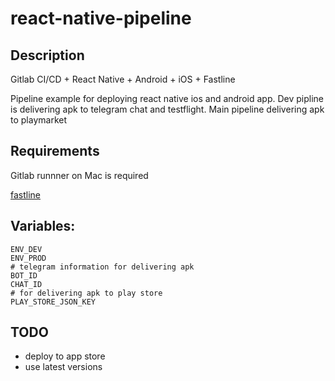 # react-native-pipeline

## Description

Gitlab CI/CD + React Native + Android + iOS + Fastline

Pipeline example for deploying react native ios and android app.
Dev pipline is delivering apk to telegram chat and testflight. Main pipeline delivering apk to playmarket


## Requirements
Gitlab runnner on Mac is required

[fastline](https://fastlane.tools/)

## Variables:
```
ENV_DEV
ENV_PROD
# telegram information for delivering apk
BOT_ID
CHAT_ID
# for delivering apk to play store
PLAY_STORE_JSON_KEY
```

## TODO

- deploy to app store
- use latest versions  
